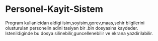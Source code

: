 # Personel-Kayit-Sistem
Program kullanicidan aldigi isim,soyisim,gorev,maas,sehir bilgilerini olusturulan personelin adini tasiyan bir .bin dosyasina kaydeder.
Istenildiginde bu dosya silinebilir,guncellenebilir ve ekrana yazdirilabilir.
